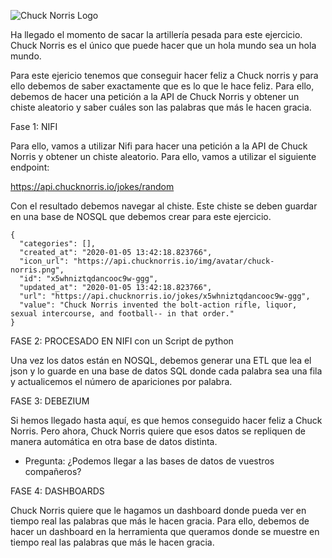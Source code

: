 ![Chuck Norris Logo](https://api.chucknorris.io/img/chucknorris_logo_coloured_small@2x.png)

Ha llegado el momento de sacar la artillería pesada para este ejercicio. Chuck Norris es el único que puede hacer que un hola mundo sea un hola mundo.

Para este ejericio tenemos que conseguir hacer feliz a Chuck norris y para ello debemos de saber exactamente que es lo que le hace feliz. Para ello, debemos de hacer una petición a la API de Chuck Norris y obtener un chiste aleatorio y saber cuáles son las palabras que más le hacen gracia.

Fase 1: NIFI

Para ello, vamos a utilizar Nifi para hacer una petición a la API de Chuck Norris y obtener un chiste aleatorio. Para ello, vamos a utilizar el siguiente endpoint:

https://api.chucknorris.io/jokes/random

Con el resultado debemos navegar al chiste. Este chiste se deben guardar en una base de NOSQL que debemos crear para este ejercicio.

````
{
  "categories": [],
  "created_at": "2020-01-05 13:42:18.823766",
  "icon_url": "https://api.chucknorris.io/img/avatar/chuck-norris.png",
  "id": "x5whniztqdancooc9w-ggg",
  "updated_at": "2020-01-05 13:42:18.823766",
  "url": "https://api.chucknorris.io/jokes/x5whniztqdancooc9w-ggg",
  "value": "Chuck Norris invented the bolt-action rifle, liquor, sexual intercourse, and football-- in that order."
}
````

FASE 2: PROCESADO EN NIFI con un Script de python

Una vez los datos están en NOSQL, debemos generar una ETL que lea el json y lo guarde en una base de datos SQL donde cada palabra sea una fila y actualicemos el número de apariciones por palabra.

FASE 3: DEBEZIUM

Si hemos llegado hasta aquí, es que hemos conseguido hacer feliz a Chuck Norris. Pero ahora, Chuck Norris quiere que esos datos se repliquen de manera automática en otra base de datos distinta.

- Pregunta: ¿Podemos llegar a las bases de datos de vuestros compañeros?

FASE 4: DASHBOARDS

Chuck Norris quiere que le hagamos un dashboard donde pueda ver en tiempo real las palabras que más le hacen gracia. Para ello, debemos de hacer un dashboard en la herramienta que queramos donde se muestre en tiempo real las palabras que más le hacen gracia.